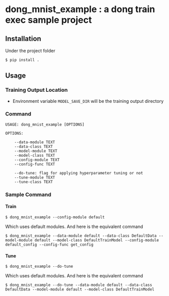 # dong_mnist_example : a dong train exec sample project
## Installation
Under the project folder
```sh
$ pip install .
```

## Usage
### Training Output Location
- Environment variable ```MODEL_SAVE_DIR``` will be the training output directory
### Command
```shell
USAGE: dong_mnist_example [OPTIONS]

OPTIONS:

    --data-module TEXT
    --data-class TEXT
    --model-module TEXT
    --model-class TEXT
    --config-module TEXT
    --config-func TEXT
    
    --do-tune: flag for applying hyperparameter tuning or not
    --tune-module TEXT
    --tune-class TEXT

```
### Sample Command
#### Train
```shell
$ dong_mnist_example --config-module default 
```
Which uses default modules.
And here is the equivalent command
```shell
$ dong_mnist_example --data-module default --data-class DefaultData --model-module default --model-class DefaultTrainModel --config-module default_config --config-func get_config 
```
#### Tune
```shell
$ dong_mnist_example --do-tune
```
Which uses default modules.
And here is the equivalent command
```shell
$ dong_mnist_example --do-tune --data-module default --data-class DefaultData --model-module default --model-class DefaultTrainModel
```
